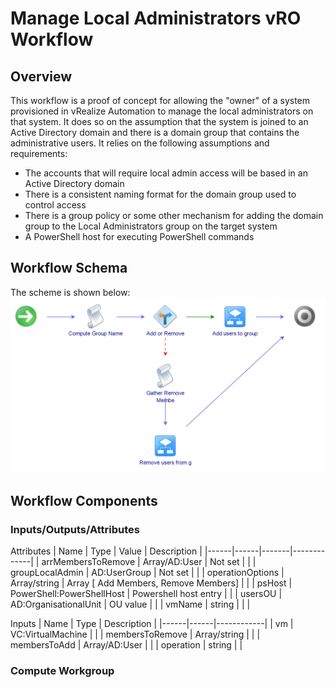 # Manage Local Administrators vRO Workflow

## Overview
This workflow is a proof of concept for allowing the "owner" of a system provisioned in vRealize Automation to manage the local administrators on that system.  It does so on the assumption that the system is joined to an Active Directory domain and there is
a domain group that contains the administrative users.  It relies on the following assumptions and requirements:

* The accounts that will require local admin access will be based in an Active Directory domain
* There is a consistent naming format for the domain group used to control access
* There is a group policy or some other mechanism for adding the domain group to the Local Administrators group on the target system
* A PowerShell host for executing PowerShell commands

## Workflow Schema
The scheme is shown below:
![Workflow](workflow.png)

## Workflow Components

### Inputs/Outputs/Attributes
Attributes
| Name | Type | Value | Description |
|------|------|-------|-------------|
| arrMembersToRemove | Array/AD:User | Not set | |
| groupLocalAdmin | AD:UserGroup | Not set | |
| operationOptions | Array/string | Array [ Add Members, Remove Members] | |
| psHost | PowerShell:PowerShellHost | Powershell host entry | |
| usersOU | AD:OrganisationalUnit | OU value | |
| vmName | string | | |

Inputs
| Name | Type | Description |
|------|------|------------|
| vm | VC:VirtualMachine | |
| membersToRemove | Array/string | |
| membersToAdd | Array/AD:User | |
| operation | string | |

### Compute Workgroup